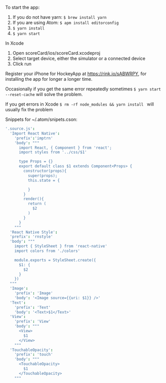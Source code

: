 To start the app:
1. If you do not have yarn: ```$ brew install yarn```
1. If you are using Atom: ```$ apm install editorconfig```
1. ```$ yarn install```
1. ```$ yarn start```

In Xcode
1. Open scoreCard/ios/scoreCard.xcodeproj
1. Select target device, either the simulator or a connected device
1. Click run

Register your iPhone for HockeyApp at https://rink.io/sABWRPY, for installing the app for longer a longer time.

Occasionally if you get the same error repeatedly sometimes ```$ yarn start --reset-cache``` will solve the problem.

If you get errors in Xcode ```$ rm -rf node_modules && yarn install ``` will usually fix the problem

Snippets for ~/.atom/snipets.cson:

```cson
'.source.js':
  'Import React Native':
    'prefix':'imptrn'
    'body': """
      import React, { Component } from 'react';
      import styles from '../css/$1'

      type Props = {}
      export default class $1 extends Component<Props> {
        constructor(props){
          super(props);
          this.state = {

          }
        }
        render(){
          return (
            $2
          )
        }
      }
    """
  'React Native Style':
  'prefix': 'rnstyle'
  'body': """
    import { StyleSheet } from 'react-native'
    import colors from './colors'

    module.exports = StyleSheet.create({
      $1: {
        $2
      }
    })
  """
  'Image':
    'prefix': 'Image'
    'body': '<Image source={{uri: $1}} />'
  'Text':
    'prefix': 'Text'
    'body': '<Text>$1</Text>'
  'View':
    'prefix': 'View'
    'body': """
      <View>
        $1
      </View>
    """
  'TouchableOpacity':
    'prefix': 'touch'
    'body': """
      <TouchableOpacity>
        $1
      </TouchableOpacity>
    """
```
